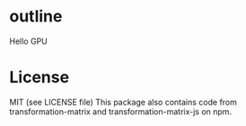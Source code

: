 # outline
Hello GPU


# License
MIT (see LICENSE file)
This package also contains code from transformation-matrix and transformation-matrix-js on npm.
